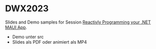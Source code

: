 # DWX2023

Slides and Demo samples for Session [Reactivly Programming your .NET MAUI App](https://www.developer-week.de/programm/#/talk/reactivily-programming-your-net-maui-app).

* Demo unter src
* Slides als PDF oder animiert als MP4
